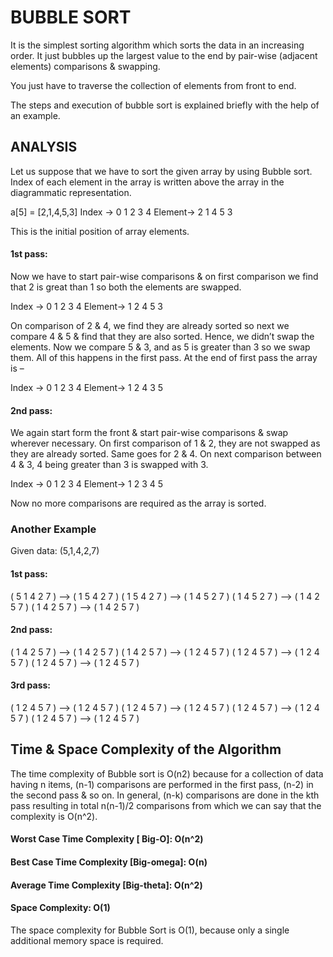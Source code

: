 # BUBBLE SORT

It is the simplest sorting algorithm which sorts the data in an increasing order. It just bubbles up the largest value to the end by pair-wise (adjacent elements) comparisons & swapping.

You just have to traverse the collection of elements from front to end.

The steps and execution of bubble sort is explained briefly with the help of an example.

## ANALYSIS

Let us suppose that we have to sort the given array by using Bubble sort.
Index of each element in the array is written above the array in the diagrammatic representation.

a[5] = [2,1,4,5,3]
Index -> 0 1 2 3 4
Element-> 2 1 4 5 3

This is the initial position of array elements.

#### 1st pass:

Now we have to start pair-wise comparisons & on first comparison we find that 2 is great than 1 so both the elements are swapped.

Index -> 0 1 2 3 4
Element-> 1 2 4 5 3

On comparison of 2 & 4, we find they are already sorted so next we compare 4 & 5 & find that they are also sorted. Hence, we didn’t swap the elements. Now we compare 5 & 3, and as 5 is greater than 3 so we swap them. All of this happens in the first pass. At the end of first pass the array is –

Index -> 0 1 2 3 4
Element-> 1 2 4 3 5

#### 2nd pass:

We again start form the front & start pair-wise comparisons & swap wherever necessary. On first comparison of 1 & 2, they are not swapped as they are already sorted. Same goes for 2 & 4. On next comparison between 4 & 3, 4 being greater than 3 is swapped with 3.

Index -> 0 1 2 3 4
Element-> 1 2 3 4 5

Now no more comparisons are required as the array is sorted.

### Another Example

Given data: (5,1,4,2,7)

#### 1st pass:

( 5 1 4 2 7 ) –> ( 1 5 4 2 7 )
( 1 5 4 2 7 ) –> ( 1 4 5 2 7 )
( 1 4 5 2 7 ) –> ( 1 4 2 5 7 )
( 1 4 2 5 7 ) –> ( 1 4 2 5 7 )

#### 2nd pass:

( 1 4 2 5 7 ) –> ( 1 4 2 5 7 )
( 1 4 2 5 7 ) –> ( 1 2 4 5 7 )
( 1 2 4 5 7 ) –> ( 1 2 4 5 7 )
( 1 2 4 5 7 ) –> ( 1 2 4 5 7 )

#### 3rd pass:

( 1 2 4 5 7 ) –> ( 1 2 4 5 7 )
( 1 2 4 5 7 ) –> ( 1 2 4 5 7 )
( 1 2 4 5 7 ) –> ( 1 2 4 5 7 )
( 1 2 4 5 7 ) –> ( 1 2 4 5 7 )

## Time & Space Complexity of the Algorithm

The time complexity of Bubble sort is O(n2) because for a collection of data having n items, (n-1) comparisons are performed in the first pass, (n-2) in the second pass & so on. In general, (n-k) comparisons are done in the kth pass resulting in total n(n-1)/2 comparisons from which we can say that the complexity is O(n^2).

#### Worst Case Time Complexity [ Big-O]: O(n^2)

#### Best Case Time Complexity [Big-omega]: O(n)

#### Average Time Complexity [Big-theta]: O(n^2)

#### Space Complexity: O(1)

The space complexity for Bubble Sort is O(1), because only a single additional memory space is required.
